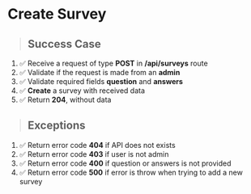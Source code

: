 # Create Survey

> ## Success Case

1. ✅ Receive a request of type **POST** in **/api/surveys** route
2. ✅ Validate if the request is made from an **admin**
3. ✅ Validate required fields **question** and **answers**
4. ✅ **Create** a survey with received data
5. ✅ Return **204**, without data

> ## Exceptions

1. ✅ Return error code **404** if API does not exists
2. ✅ Return error code **403** if user is not admin
3. ✅ Return error code **400** if question or answers is not provided
4. ✅ Return error code **500** if error is throw when trying to add a new survey